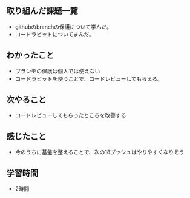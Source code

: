 ## 取り組んだ課題一覧
- githubのbranchの保護について学んだ。
- コードラビットについてまんだ。

## わかったこと
- ブランチの保護は個人では使えない
- コードラビットを使うことで、コードレビューしてもらえる。

## 次やること
- コードレビューしてもらったところを改善する    

## 感じたこと
- 今のうちに基盤を整えることで、次の18プッシュはやりやすくなりそう

## 学習時間
- 2時間